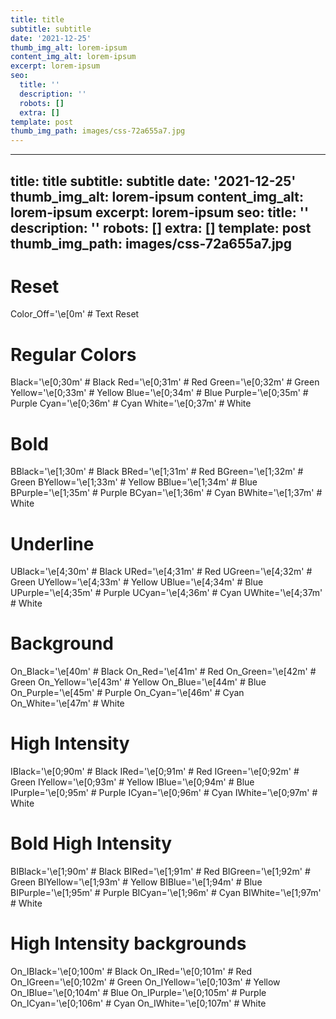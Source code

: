 ```yaml
---
title: title
subtitle: subtitle
date: '2021-12-25'
thumb_img_alt: lorem-ipsum
content_img_alt: lorem-ipsum
excerpt: lorem-ipsum
seo:
  title: ''
  description: ''
  robots: []
  extra: []
template: post
thumb_img_path: images/css-72a655a7.jpg
---
```

---
title: title
subtitle: subtitle
date: '2021-12-25'
thumb_img_alt: lorem-ipsum
content_img_alt: lorem-ipsum
excerpt: lorem-ipsum
seo:
  title: ''
  description: ''
  robots: []
  extra: []
template: post
thumb_img_path: images/css-72a655a7.jpg
---
# Reset

Color_Off='\e[0m' # Text Reset

# Regular Colors

Black='\e[0;30m' # Black
Red='\e[0;31m' # Red
Green='\e[0;32m' # Green
Yellow='\e[0;33m' # Yellow
Blue='\e[0;34m' # Blue
Purple='\e[0;35m' # Purple
Cyan='\e[0;36m' # Cyan
White='\e[0;37m' # White

# Bold

BBlack='\e[1;30m' # Black
BRed='\e[1;31m' # Red
BGreen='\e[1;32m' # Green
BYellow='\e[1;33m' # Yellow
BBlue='\e[1;34m' # Blue
BPurple='\e[1;35m' # Purple
BCyan='\e[1;36m' # Cyan
BWhite='\e[1;37m' # White

# Underline

UBlack='\e[4;30m' # Black
URed='\e[4;31m' # Red
UGreen='\e[4;32m' # Green
UYellow='\e[4;33m' # Yellow
UBlue='\e[4;34m' # Blue
UPurple='\e[4;35m' # Purple
UCyan='\e[4;36m' # Cyan
UWhite='\e[4;37m' # White

# Background

On_Black='\e[40m' # Black
On_Red='\e[41m' # Red
On_Green='\e[42m' # Green
On_Yellow='\e[43m' # Yellow
On_Blue='\e[44m' # Blue
On_Purple='\e[45m' # Purple
On_Cyan='\e[46m' # Cyan
On_White='\e[47m' # White

# High Intensity

IBlack='\e[0;90m' # Black
IRed='\e[0;91m' # Red
IGreen='\e[0;92m' # Green
IYellow='\e[0;93m' # Yellow
IBlue='\e[0;94m' # Blue
IPurple='\e[0;95m' # Purple
ICyan='\e[0;96m' # Cyan
IWhite='\e[0;97m' # White

# Bold High Intensity

BIBlack='\e[1;90m' # Black
BIRed='\e[1;91m' # Red
BIGreen='\e[1;92m' # Green
BIYellow='\e[1;93m' # Yellow
BIBlue='\e[1;94m' # Blue
BIPurple='\e[1;95m' # Purple
BICyan='\e[1;96m' # Cyan
BIWhite='\e[1;97m' # White

# High Intensity backgrounds

On_IBlack='\e[0;100m' # Black
On_IRed='\e[0;101m' # Red
On_IGreen='\e[0;102m' # Green
On_IYellow='\e[0;103m' # Yellow
On_IBlue='\e[0;104m' # Blue
On_IPurple='\e[0;105m' # Purple
On_ICyan='\e[0;106m' # Cyan
On_IWhite='\e[0;107m' # White
